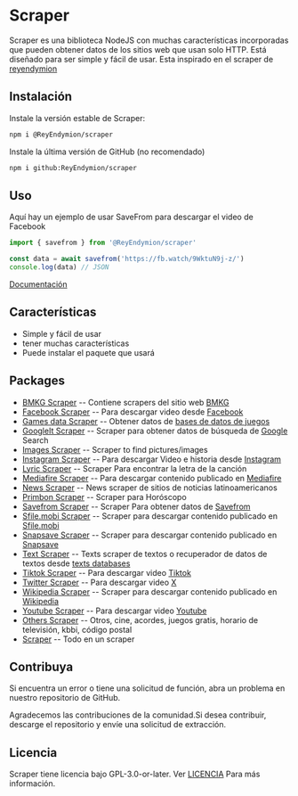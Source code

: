 # Scraper 
Scraper es una biblioteca NodeJS con muchas características incorporadas que pueden obtener datos de los sitios web que usan solo HTTP. Está diseñado para ser simple y fácil de usar. Esta inspirado en el scraper de [reyendymion](https://github.com/reyendymion/scraper)

## Instalación
Instale la versión estable de Scraper:
```sh
npm i @ReyEndymion/scraper
```

Instale la última versión de GitHub (no recomendado)
```sh
npm i github:ReyEndymion/scraper
```

## Uso 
Aquí hay un ejemplo de usar SaveFrom para descargar el video de Facebook
```ts
import { savefrom } from '@ReyEndymion/scraper'

const data = await savefrom('https://fb.watch/9WktuN9j-z/')
console.log(data) // JSON
```
[Documentación](https://ReyEndymion.github.io/scraper/)

## Características
- Simple y fácil de usar
- tener muchas características
- Puede instalar el paquete que usará

## Packages
- [BMKG Scraper](https://github.com/ReyEndymion/scraper/tree/master/packages/scraper-bmkg/) -- Contiene scrapers del sitio web [BMKG](https://www.bmkg.go.id/)
- [Facebook Scraper](https://github.com/ReyEndymion/scraper/tree/master/packages/scraper-facebook/) -- Para descargar video desde [Facebook](https://www.facebook.com/)
- [Games data Scraper](https://github.com/ReyEndymion/scraper/tree/master/packages/scraper-games/) -- Obtener datos de [bases de datos de juegos](https://github.com/ReyEndymion/database/tree/master/games)
- [GoogleIt Scraper](https://github.com/ReyEndymion/scraper/tree/master/packages/scraper-googleit/) -- Scraper para obtener datos de búsqueda de [Google](https://www.google.com) Search
- [Images Scraper](https://github.com/ReyEndymion/scraper/tree/master/packages/scraper-images/) -- Scraper to find pictures/images 
- [Instagram Scraper](https://github.com/ReyEndymion/scraper/tree/master/packages/scraper-instagram/) -- Para descargar Video e historia desde [Instagram](https://www.instagram.com/) 
- [Lyric Scraper](https://github.com/ReyEndymion/scraper/tree/master/packages/scraper-lyric/) -- Scraper Para encontrar la letra de la canción
- [Mediafire Scraper](https://github.com/ReyEndymion/scraper/tree/master/packages/scraper-mediafire/) -- Para descargar contenido publicado en [Mediafire](https://www.mediafire.com/)
- [News Scraper](https://github.com/ReyEndymion/scraper/tree/master/packages/scraper-news/) -- News scraper de sitios de noticias latinoamericanos
- [Primbon Scraper](https://github.com/ReyEndymion/scraper/tree/master/packages/scraper-primbon/) -- Scraper para Horóscopo
- [Savefrom Scraper](https://github.com/ReyEndymion/scraper/tree/master/packages/scraper-savefrom/) -- Scraper Para obtener datos de [Savefrom](https://savefrom.net/)
- [Sfile.mobi Scraper](https://github.com/ReyEndymion/scraper/tree/master/packages/scraper-sfilemobi/) --  Scraper para descargar contenido publicado en [Sfile.mobi](https://sfile.mobi/) 
- [Snapsave Scraper](https://github.com/ReyEndymion/scraper/tree/master/packages/scraper-snapsave/) --  Scraper para descargar contenido publicado en [Snapsave](https://snapsave.app/)
- [Text Scraper](https://github.com/ReyEndymion/scraper/tree/master/packages/scraper-texts/) -- Texts scraper de textos o recuperador de datos de textos desde [texts databases](https://github.com/ReyEndymion/database/tree/master/kata-kata)
- [Tiktok Scraper](https://github.com/ReyEndymion/scraper/tree/master/packages/scraper-tiktok/) -- Para descargar video [Tiktok](https://www.tiktok.com/)
- [Twitter Scraper](https://github.com/ReyEndymion/scraper/tree/master/packages/scraper-twitter/) -- Para descargar video [X](https://x.com/)
- [Wikipedia Scraper](https://github.com/ReyEndymion/scraper/tree/master/packages/scraper-wikipedia/) --  Scraper para descargar contenido publicado en [Wikipedia](https://www.wikipedia.org/)
- [Youtube Scraper](https://github.com/ReyEndymion/scraper/tree/master/packages/scraper-youtube/) -- Para descargar video [Youtube](https://www.youtube.com/)
- [Others Scraper](https://github.com/ReyEndymion/scraper/tree/master/packages/scraper-others/) -- Otros, cine, acordes, juegos gratis, horario de televisión, kbbi, código postal
- [Scraper](#scraper) -- Todo en un scraper

## Contribuya
Si encuentra un error o tiene una solicitud de función, abra un problema en nuestro repositorio de GitHub.

Agradecemos las contribuciones de la comunidad.Si desea contribuir, descarge el repositorio y envíe una solicitud de extracción.

## Licencia
Scraper tiene licencia bajo GPL-3.0-or-later. Ver [LICENCIA](LICENSE) Para más información.
